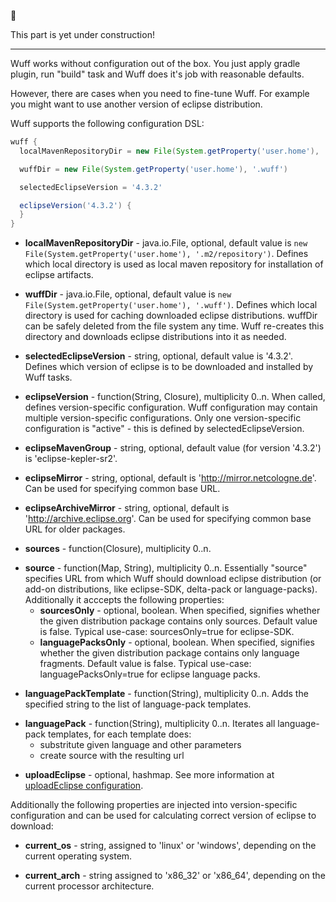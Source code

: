 :construction: 

This part is yet under construction!

---

Wuff works without configuration out of the box. You just apply gradle plugin, run "build" task and Wuff does it's job with reasonable defaults.

However, there are cases when you need to fine-tune Wuff. For example you might want to use another version of eclipse distribution.

Wuff supports the following configuration DSL:

```groovy
wuff {
  localMavenRepositoryDir = new File(System.getProperty('user.home'), '.m2/repository')

  wuffDir = new File(System.getProperty('user.home'), '.wuff')

  selectedEclipseVersion = '4.3.2'

  eclipseVersion('4.3.2') {
  }
}
```

<a name="localMavenRepositoryDir"></a>
- **localMavenRepositoryDir** - java.io.File, optional, default value is `new File(System.getProperty('user.home'), '.m2/repository')`.
  Defines which local directory is used as local maven repository for installation of eclipse artifacts.
  
<a name="wuffDir"></a>
- **wuffDir** - java.io.File, optional, default value is `new File(System.getProperty('user.home'), '.wuff')`.
  Defines which local directory is used for caching downloaded eclipse distributions.
  wuffDir can be safely deleted from the file system any time. Wuff re-creates this directory
  and downloads eclipse distributions into it as needed.

<a name="selectedEclipseVersion"></a>
- **selectedEclipseVersion** - string, optional, default value is '4.3.2'. 
  Defines which version of eclipse is to be downloaded and installed by Wuff tasks.
  
<a name="eclipseVersion"></a>
- **eclipseVersion** - function(String, Closure), multiplicity 0..n. When called, defines version-specific configuration. Wuff configuration may contain multiple version-specific configurations. Only one version-specific configuration is "active" - this is defined by selectedEclipseVersion.

<a name="eclipseMavenGroup"></a>
- **eclipseMavenGroup** - string, optional, default value (for version '4.3.2') is 'eclipse-kepler-sr2'.

<a name="eclipseMirror"></a>
- **eclipseMirror** - string, optional, default is 'http://mirror.netcologne.de'. Can be used for specifying common base URL.

<a name="eclipseArchiveMirror"></a>
- **eclipseArchiveMirror** - string, optional, default is 'http://archive.eclipse.org'. Can be used for specifying common base URL for older packages.

<a name="sources"></a>
- **sources** - function(Closure), multiplicity 0..n.
  
<a name="source"></a>
- **source** - function(Map, String), multiplicity 0..n. Essentially "source" specifies URL
  from which Wuff should download eclipse distribution (or add-on distributions,
  like eclipse-SDK, delta-pack or language-packs). Additionally it acccepts the following properties:
  - **sourcesOnly** - optional, boolean. When specified, signifies whether the given
    distribution package contains only sources. Default value is false.
    Typical use-case: sourcesOnly=true for eclipse-SDK.
  - **languagePacksOnly** - optional, boolean. When specified, signifies whether the given
    distribution package contains only language fragments. Default value is false.
    Typical use-case: languagePacksOnly=true for eclipse language packs.
    
<a name="languagePackTemplate"></a>
- **languagePackTemplate** - function(String), multiplicity 0..n. Adds the specified string to the list of language-pack templates.

<a name="languagePack"></a>
- **languagePack** - function(String), multiplicity 0..n. Iterates all language-pack templates, for each template does:
  - substritute given language and other parameters
  - create source with the resulting url
    
<a name="uploadEclipse"></a>
- **uploadEclipse** - optional, hashmap. See more information at [uploadEclipse configuration](#uploadeclipse-configuration).     
    
Additionally the following properties are injected into version-specific configuration
and can be used for calculating correct version of eclipse to download:

- **current_os** - string, assigned to 'linux' or 'windows', depending on the current operating system.

- **current_arch** - string assigned to 'x86_32' or 'x86_64', depending on the current processor architecture.
